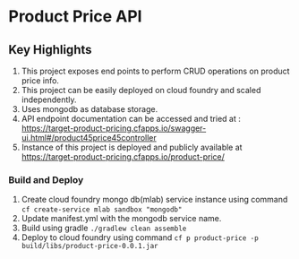 Product Price API 
=================	

## Key Highlights
1. This project exposes end points to perform CRUD operations on product price info.
2. This project can be easily deployed on cloud foundry and scaled independently.
3. Uses mongodb as database storage.
4. API endpoint documentation can be accessed and tried at :  https://target-product-pricing.cfapps.io/swagger-ui.html#/product45price45controller
5. Instance of this project is deployed and publicly available at https://target-product-pricing.cfapps.io/product-price/

### Build and Deploy
1. Create cloud foundry mongo db(mlab) service instance using command `cf create-service mlab sandbox "mongodb"`
2. Update manifest.yml with the mongodb service name.
3. Build using gradle `./gradlew clean assemble`
4. Deploy to cloud foundry using command `cf p product-price -p build/libs/product-price-0.0.1.jar`

